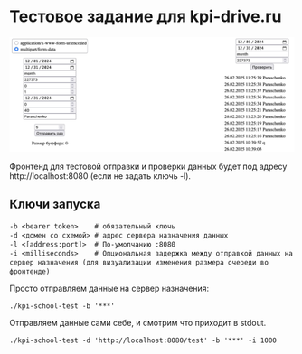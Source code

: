 # Тестовое задание для kpi-drive.ru

![screenshot.jpg](screenshot.jpg)

Фронтенд для тестовой отправки и проверки данных будет под адресу http://localhost:8080 (если не задать ключь -l).

## Ключи запуска

    -b <bearer token>    # обязательный ключь
    -d <домен со схемой> # адрес сервера назначения данных
    -l <[address:port]>  # По-умолчанию :8080
    -i <milliseconds>    # Опциональная задержка между отправкой данных на сервер назначения (для визуализации изменения размера очереди во фронтенде)

Просто отправляем данные на сервер назначения:

    ./kpi-school-test -b '***'


Отправляем данные сами себе, и смотрим что приходит в stdout.

    ./kpi-school-test -d 'http://localhost:8080/test' -b '***' -i 1000